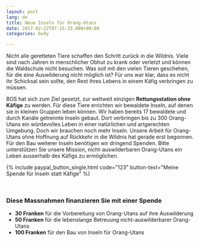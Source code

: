 ```yaml
---
layout: post
lang: de
title: Neue Inseln für Orang-Utans
date: 2017-02-22T07:15:33.000+00:00
categories: body

---
```

Nicht alle geretteten Tiere schaffen den Schritt zurück in die Wildnis. Viele sind nach Jahren in menschlicher Obhut zu krank oder verletzt und können die Waldschule nicht besuchen. Was soll mit den vielen Tieren geschehen, für die eine Auswilderung nicht möglich ist? Für uns war klar, dass es nicht ihr Schicksal sein sollte, den Rest ihres Lebens in einem Käfig verbringen zu müssen.

BOS hat sich zum Ziel gesetzt, zur weltweit einzigen **Rettungsstation ohne Käfige** zu werden. Für diese Tiere errichten wir bewaldete Inseln, auf denen sie in kleinen Gruppen leben können. Wir haben bereits 17 bewaldete und durch Kanäle getrennte Inseln gebaut. Dort verbringen bis zu 300 Orang-Utans ein würdevolles Leben in einer natürlichen und artgerechten Umgebung. Doch wir brauchen noch mehr Inseln. Unsere Arbeit für Orang-Utans ohne Hoffnung auf Rückkehr in die Wildnis hat gerade erst begonnen. Für den Bau weiterer Inseln benötigen wir dringend Spenden. Bitte unterstützen Sie unsere Mission, nicht-auswilderbaren Orang-Utans ein Leben ausserhalb des Käfigs zu ermöglichen.

{% include paypal_button_single.html code="123" button-text="Meine Spende für Inseln statt Käfige" %}

<br>

### Diese Massnahmen finanzieren Sie mit einer Spende

* **30 Franken** für die Vorbereitung von Orang-Utans auf ihre Auswilderung
* **50 Franken** für die lebenslange Betreuung nicht-auswilderbarer Orang-Utans
* **100 Franken** für den Bau von Inseln für Orang-Utans
